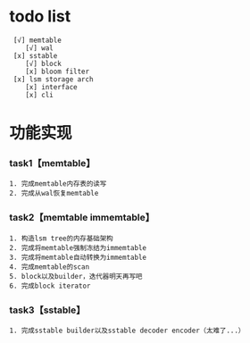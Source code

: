 # todo list

     [√] memtable 
        [√] wal  
     [x] sstable  
        [√] block  
        [x] bloom filter  
     [x] lsm storage arch  
        [x] interface
        [x] cli


# 功能实现

### task1【memtable】
    1. 完成memtable内存表的读写
    2. 完成从wal恢复memtable

### task2【memtable immemtable】
    1. 构造lsm tree的内存基础架构
    2. 完成将memtable强制冻结为immemtable
    3. 完成将memtable自动转换为immemtable
    4. 完成memtable的scan
    5. block以及builder，迭代器明天再写吧
    6. 完成block iterator

### task3【sstable】
    1. 完成sstable builder以及sstable decoder encoder（太难了...）